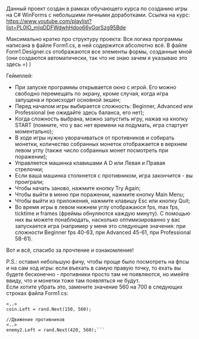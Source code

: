 Данный проект создан в рамках обучающего курса по созданию игры на C# WinForms с небольшими личными доработками.
Ссылка на курс: https://www.youtube.com/playlist?list=PL0lO_mIqDDFWdwhHdoo66yGqrSzg95Bde

Максимально кратко про структуру проекта:
Вся логика программы написана в файле Form1.cs, в ней содержится абсолютно всё.
В файле Form1.Designer.cs отображаются все элементы формы, созданные мной (они создаются автоматически, так что не знаю зачем я указываю это здесь =) )

Геймплей:
 - При запуске программы открывается окно с игрой. Его можно свободно перемещать по экрану, кроме случая, когда игра запущена и происходит основной экшен;
 - Перед началом игры выбирается сложность: Beginner, Advanced или Professional (не ожидайте здесь баланса, его нет);
 - Когда сложность выбрана, можно запустить игру, нажав на кнопку START (помните, что у вас нет времени на подумать, игра стартует моментально);
 - В ходе игры нужно уворачиваться от противников и собирать монетки, количество собранных монеток отображается в верхнем левом углу (также число собранных монет посмотреть при поражении);
 - Управляется машинка клавишами A D или Левая и Правая стрелочки;
 - Если ваша машинка столкнется с противником, игра закончится - вы проиграли;
 - Чтобы начать заново, нажмите кнопку Try Again;
 - Чтобы выйти в меню при поражении, нажмите кнопку Main Menu;
 - Чтобы выйти из приложения, нажмите клавишу Esc или кнопку Quit;
 - Во время игры в левом нижнем углу отображаюся fps, max fps, ticktime и frames (фреймы обнуляются каждую минуту). С помощью них вы можете понаблюдать, насколько оптимизированно у вас запускается игра (например у меня это следующие значения: при сложности Beginner fps 40-63, при Advanced 45-61, при Professional 58-61).

Вот и всё, спасибо за прочтение и ознакомление!

P.S.: оставил небольшую фичу, чтобы проще было посмотреть на фпсы и на сам ход игры: если въехать в самую правую точку, то ехать вы будете бесконечно - противники просто там не появляются, но имейте ввиду, что и монетки тоже там появляться не будут.\
Если хотите убрать это, замените значение 560 на 700 в следующих строках файла Form1.cs:
```//Движение монеток
<..>
coin.Left = rand.Next(150, 560);

//Движение противников
<..>
enemy2.Left = rand.Next(420, 560);```
